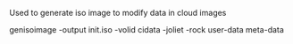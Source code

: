 Used to generate iso image to modify data in cloud images

genisoimage -output init.iso -volid cidata -joliet -rock user-data meta-data
